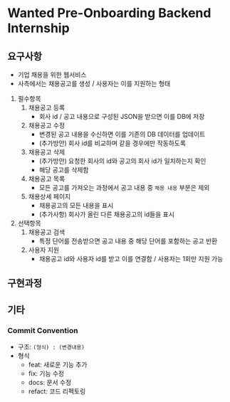 # Wanted Pre-Onboarding Backend Internship



## 요구사항

- 기업 채용을 위한 웹서비스
- 사측에서는 채용공고를 생성 / 사용자는 이를 지원하는 형태

1. 필수항목
   1. 채용공고 등록
      - 회사 id / 공고 내용으로 구성된 JSON을 받으면 이를 DB에 저장
   2. 채용공고 수정
      - 변경된 공고 내용을 수신하면 이를 기존의 DB 데이터를 업데이트
      - (추가방안) 회사 id를 비교하며 같을 경우에만 작동하도록
   3. 채용공고 삭제
      - (추가방안) 요청한 회사의 id와 공고의 회사 id가 일치하는지 확인
      - 해당 공고를 삭제함
   4. 채용공고 목록
      - 모든 공고를 가져오는 과정에서 공고 내용 중 `채용 내용` 부분은 제외
   5. 채용상세 페이지
      - 채용공고의 모든 내용을 표시
      - (추가사항) 회사가 올린 다른 채용공고의 id들을 표시
2. 선택항목
   1. 채용공고 검색
      - 특정 단어를 전송받으면 공고 내용 중 해당 단어를 포함하는 공고 반환
   2. 사용자 지원
      - 채용공고 id와 사용자 id를 받고 이를 연결함 / 사용자는 1회만 지원 가능



## 구현과정

### 



## 기타

### Commit Convention

- 구조: `(형식) : (변경내용)`
- 형식
  - feat: 새로운 기능 추가
  - fix: 기능 수정
  - docs: 문서 수정
  - refact: 코드 리펙토링